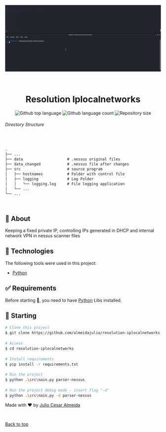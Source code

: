 <div align="center" id="top"> 
  <img src="./.github/app.gif" alt="Resolution Iplocalnetworks" />

  &#xa0;
</div>

<h1 align="center">Resolution Iplocalnetworks</h1>

<p align="center">
  <img alt="Github top language" src="https://img.shields.io/github/languages/top/almeidajulio/resolution-iplocalnetworks?color=56BEB8">

  <img alt="Github language count" src="https://img.shields.io/github/languages/count/almeidajulio/resolution-iplocalnetworks?color=56BEB8">

  <img alt="Repository size" src="https://img.shields.io/github/repo-size/almeidajulio/resolution-iplocalnetworks?color=56BEB8">

</p>


###### Directory Structure 
<br>

    .
    ├── ...
    ├── data                    # .nessus original files
    ├── data_changed            # .nessus file after changes
    ├── src                     # source program
    │   ├── hostnames           # Folder with control file
    │   ├── logging             # Log Folder
    │   │   └── logging.log     # File logging application
    │   └── ...
    └── ...

<br>

## :dart: About ##

Keeping a fixed private IP,  controlling IPs generated in DHCP and internal network VPN in nessus scanner files

<!-- ## :sparkles: Features ##

:heavy_check_mark: Feature 1;\
:heavy_check_mark: Feature 2;\
:heavy_check_mark: Feature 3; -->

## :rocket: Technologies ##

The following tools were used in this project:

- [Python](https://www.python.org/)


## :white_check_mark: Requirements ##

Before starting :checkered_flag:, you need to have [Python](https://www.python.org/) Libs installed.

## :checkered_flag: Starting ##

```bash
# Clone this project
$ git clone https://github.com/almeidajulio/resolution-iplocalnetworks

# Access
$ cd resolution-iplocalnetworks

# Install requirements
$ pip install -r requirements.txt

# Run the project
$ python .\src\main.py parser-nessus

# Run the project debug mode - insert flag "-d"
$ python .\src\main.py -d parser-nessus
```


Made with :heart: by <a href="https://github.com/almeidajulio" target="_blank">Julio Cesar Almeida</a>

&#xa0;

<a href="#top">Back to top</a>
